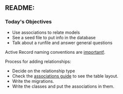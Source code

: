 ## README:

### Today's Objectives

* Use associations to relate models
* See a seed file to put info in the database
* Talk about a runfile and answer general questions

Active Record naming conventions are [important!][naming conventions].

Process for adding relationships:

* Decide on the relationship type
* Check the [associations guide][assoc] to see the table layout.
* Write the migrations.
* Write the classes and put the associations in them.

[assoc]: https://guides.rubyonrails.org/association_basics.html#the-has-many-association
[naming conventions]: https://guides.rubyonrails.org/active_record_basics.html#convention-over-configuration-in-active-record
